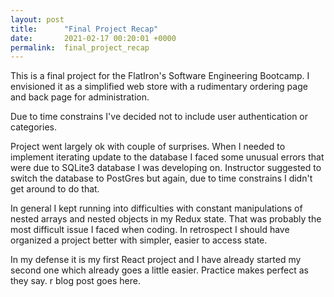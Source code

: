 ```yaml
---
layout: post
title:      "Final Project Recap"
date:       2021-02-17 00:20:01 +0000
permalink:  final_project_recap
---
```





This is a final project for the FlatIron's Software Engineering Bootcamp. I envisioned it as a simplified web store with a rudimentary ordering page and back page for administration.   
  
Due to time constrains I've decided not to include user authentication or categories. 

Project went largely ok with couple of surprises. When I needed to implement iterating update to the database I faced some unusual errors that were due to SQLite3 database I was developing on. Instructor suggested to switch the database to PostGres but again, due to time constrains I didn't get around to do that. 

In general I kept running into difficulties with constant manipulations of nested arrays and nested objects in my Redux state. That was probably the most difficult issue I faced when coding. In retrospect I should have organized a project better with simpler, easier to access state. 

In my defense it is my first React project and I have already started my second one which already goes a little easier. Practice makes perfect as they say. r blog post goes here.
